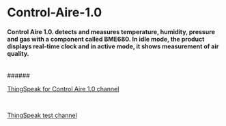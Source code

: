 # Control-Aire-1.0

#### Control Aire 1.0. detects and measures temperature, humidity, pressure and gas with a component called BME680. In idle mode, the product displays real-time clock and in active mode, it shows measurement of air quality.

<br /> 
 ######
 <br /> 
 
[ThingSpeak for Control Aire 1.0 channel](https://thingspeak.com/channels/1222961/private_show)

<br />


[ThingSpeak test channel](https://thingspeak.com/channels/1223435/private_show "ThingSpeak test channel")



